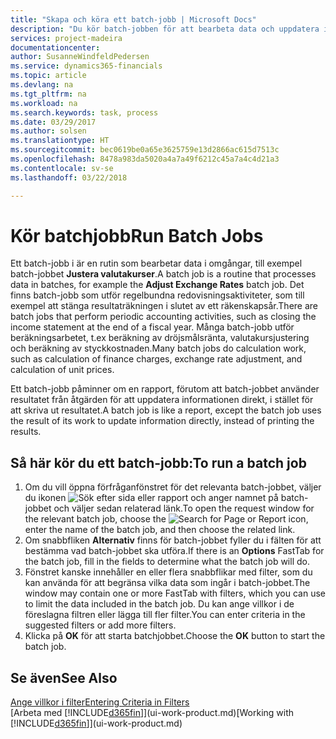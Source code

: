 ```yaml
---
title: "Skapa och köra ett batch-jobb | Microsoft Docs"
description: "Du kör batch-jobben för att bearbeta data och uppdatera information, till exempel, att göra regelbundna redovisningsaktiviteter eller för att utföra beräkningar."
services: project-madeira
documentationcenter: 
author: SusanneWindfeldPedersen
ms.service: dynamics365-financials
ms.topic: article
ms.devlang: na
ms.tgt_pltfrm: na
ms.workload: na
ms.search.keywords: task, process
ms.date: 03/29/2017
ms.author: solsen
ms.translationtype: HT
ms.sourcegitcommit: bec0619be0a65e3625759e13d2866ac615d7513c
ms.openlocfilehash: 8478a983da5020a4a7a49f6212c45a7a4c4d21a3
ms.contentlocale: sv-se
ms.lasthandoff: 03/22/2018

---
```

# <a name="run-batch-jobs"></a><span data-ttu-id="da68c-103">Kör batchjobb</span><span class="sxs-lookup"><span data-stu-id="da68c-103">Run Batch Jobs</span></span>
<span data-ttu-id="da68c-104">Ett batch-jobb i är en rutin som bearbetar data i omgångar, till exempel batch-jobbet **Justera valutakurser**.</span><span class="sxs-lookup"><span data-stu-id="da68c-104">A batch job is a routine that processes data in batches, for example the **Adjust Exchange Rates** batch job.</span></span> <span data-ttu-id="da68c-105">Det finns batch-jobb som utför regelbundna redovisningsaktiviteter, som till exempel att stänga resultaträkningen i slutet av ett räkenskapsår.</span><span class="sxs-lookup"><span data-stu-id="da68c-105">There are batch jobs that perform periodic accounting activities, such as closing the income statement at the end of a fiscal year.</span></span> <span data-ttu-id="da68c-106">Många batch-jobb utför beräkningsarbetet, t.ex beräkning av dröjsmålsränta, valutakursjustering och beräkning av styckkostnaden.</span><span class="sxs-lookup"><span data-stu-id="da68c-106">Many batch jobs do calculation work, such as calculation of finance charges, exchange rate adjustment, and calculation of unit prices.</span></span>

<span data-ttu-id="da68c-107">Ett batch-jobb påminner om en rapport, förutom att batch-jobbet använder resultatet från åtgärden för att uppdatera informationen direkt, i stället för att skriva ut resultatet.</span><span class="sxs-lookup"><span data-stu-id="da68c-107">A batch job is like a report, except the batch job uses the result of its work to update information directly, instead of printing the results.</span></span>

## <a name="to-run-a-batch-job"></a><span data-ttu-id="da68c-108">Så här kör du ett batch-jobb:</span><span class="sxs-lookup"><span data-stu-id="da68c-108">To run a batch job</span></span>
1. <span data-ttu-id="da68c-109">Om du vill öppna förfråganfönstret för det relevanta batch-jobbet, väljer du ikonen ![Sök efter sida eller rapport](media/ui-search/search_small.png "ikonen Sök efter sida eller rapport") och anger namnet på batch-jobbet och väljer sedan relaterad länk.</span><span class="sxs-lookup"><span data-stu-id="da68c-109">To open the request window for the relevant batch job, choose the ![Search for Page or Report](media/ui-search/search_small.png "Search for Page or Report icon") icon, enter the name of the batch job, and then choose the related link.</span></span>
2. <span data-ttu-id="da68c-110">Om snabbfliken **Alternativ** finns för batch-jobbet fyller du i fälten för att bestämma vad batch-jobbet ska utföra.</span><span class="sxs-lookup"><span data-stu-id="da68c-110">If there is an **Options** FastTab for the batch job, fill in the fields to determine what the batch job will do.</span></span>
3. <span data-ttu-id="da68c-111">Fönstret kanske innehåller en eller flera snabbflikar med filter, som du kan använda för att begränsa vilka data som ingår i batch-jobbet.</span><span class="sxs-lookup"><span data-stu-id="da68c-111">The window may contain one or more FastTab with filters, which you can use to limit the data included in the batch job.</span></span> <span data-ttu-id="da68c-112">Du kan ange villkor i de föreslagna filtren eller lägga till fler filter.</span><span class="sxs-lookup"><span data-stu-id="da68c-112">You can enter criteria in the suggested filters or add more filters.</span></span>
4. <span data-ttu-id="da68c-113">Klicka på **OK** för att starta batchjobbet.</span><span class="sxs-lookup"><span data-stu-id="da68c-113">Choose the **OK** button to start the batch job.</span></span>

## <a name="see-also"></a><span data-ttu-id="da68c-114">Se även</span><span class="sxs-lookup"><span data-stu-id="da68c-114">See Also</span></span>
[<span data-ttu-id="da68c-115">Ange villkor i filter</span><span class="sxs-lookup"><span data-stu-id="da68c-115">Entering Criteria in Filters</span></span>](ui-enter-criteria-filters.md)  
<span data-ttu-id="da68c-116">[Arbeta med [!INCLUDE[d365fin](includes/d365fin_md.md)]](ui-work-product.md)</span><span class="sxs-lookup"><span data-stu-id="da68c-116">[Working with [!INCLUDE[d365fin](includes/d365fin_md.md)]](ui-work-product.md)</span></span>

